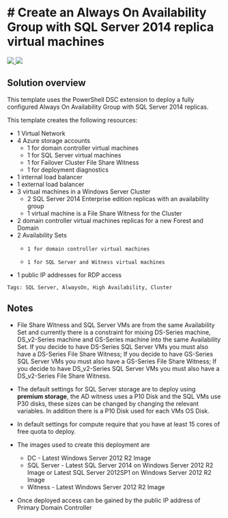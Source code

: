 # # Create an Always On Availability Group with SQL Server 2014 replica virtual machines

<a href="https://portal.azure.com/#create/Microsoft.Template/uri/https%3A%2F%2Fraw.githubusercontent.com%2FJaganod%2Fazure-quickstart-templates%2FMyBranch%2Fsqlvm-alwayson-cluster%2Fazuredeploy.json" target="_blank">
<img src="http://azuredeploy.net/deploybutton.png"/>
</a>
<a href="http://armviz.io/#/?load=https%3A%2F%2Fraw.githubusercontent.com%2FJaganod%2Fazure-quickstart-templates%2FMyBranch%2Fsqlvm-alwayson-cluster%2Fazuredeploy.json" target="_blank">
<img src="http://armviz.io/visualizebutton.png"/>
</a>

## Solution overview

This template uses the PowerShell DSC extension to deploy a fully configured Always On Availability Group with SQL Server 2014 replicas.

This template creates the following resources:

+   1 Virtual Network
+   4 Azure storage accounts
    +    1 for domain controller virtual machines
    +    1 for SQL Server virtual machines
    +    1 for Failover Cluster File Share Witness
    +    1 for deployment diagnostics
+   1 internal load balancer
+   1 external load balancer
+   3 virtual machines in a Windows Server Cluster
    +    2 SQL Server 2014 Enterprise edition replicas with an availability group
    +    1 virtual machine is a File Share Witness for the Cluster
+   2 domain controller virtual machines replicas for a new Forest and Domain
+   2 Availability Sets
    +     1 for domain controller virtual machines
    +     1 for SQL Server and Witness virtual machines
+   1 public IP addresses for RDP access

`Tags: SQL Server, AlwaysOn, High Availability, Cluster `

## Notes

+ 	File Share Witness and SQL Server VMs are from the same Availability Set and currently there is a constraint for mixing DS-Series machine, DS_v2-Series machine and GS-Series machine into the same Availability Set. If you decide to have DS-Series SQL Server VMs you must also have a DS-Series File Share Witness; If you decide to have GS-Series SQL Server VMs you must also have a GS-Series File Share Witness; If you decide to have DS_v2-Series SQL Server VMs you must also have a DS_v2-Series File Share Witness.

+	The default settings for SQL Server storage are to deploy using **premium storage**, the AD witness uses a P10 Disk and the SQL VMs use P30 disks, these sizes can be changed by changing the relevant variables. In addition there is a P10 Disk used for each VMs OS Disk.

+ 	In default settings for compute require that you have at least 15 cores of free quota to deploy.

+ 	The images used to create this deployment are
	+ 	DC - Latest Windows Server 2012 R2 Image
	+ 	SQL Server - Latest SQL Server 2014 on Windows Server 2012 R2 Image or Latest SQL Server 2012SP1 on Windows Server 2012 R2 Image
	+ 	Witness - Latest Windows Server 2012 R2 Image

+ 	Once deployed access can be gained by the public IP address of Primary Domain Controller
